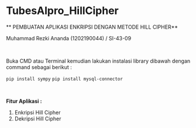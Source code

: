 # TubesAlpro_HillCipher

** PEMBUATAN APLIKASI ENKRIPSI DENGAN METODE HILL CIPHER**
 
  Muhammad Rezki Ananda (1202190044) / SI-43-09

<br />

Buka CMD atau Terminal kemudian lakukan instalasi library dibawah dengan command sebagai berikut :
	
`pip install sympy`
`pip install mysql-connector`

<br />

**Fitur Aplikasi :**

1. Enkripsi Hill Cipher
2. Dekripsi Hill Cipher

<br />
